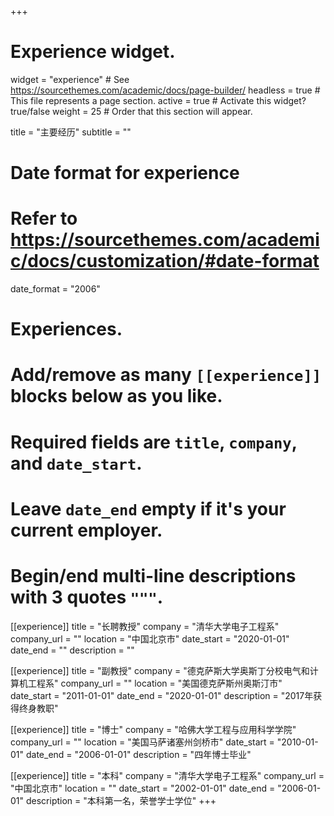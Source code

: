 +++
# Experience widget.
widget = "experience"  # See https://sourcethemes.com/academic/docs/page-builder/
headless = true  # This file represents a page section.
active = true  # Activate this widget? true/false
weight = 25  # Order that this section will appear.

title = "主要经历"
subtitle = ""

# Date format for experience
#   Refer to https://sourcethemes.com/academic/docs/customization/#date-format
date_format = "2006"

# Experiences.
#   Add/remove as many `[[experience]]` blocks below as you like.
#   Required fields are `title`, `company`, and `date_start`.
#   Leave `date_end` empty if it's your current employer.
#   Begin/end multi-line descriptions with 3 quotes `"""`.
[[experience]]
  title = "长聘教授"
  company = "清华大学电子工程系"
  company_url = ""
  location = "中国北京市"
  date_start = "2020-01-01"
  date_end = ""
  description = ""

[[experience]]
  title = "副教授"
  company = "德克萨斯大学奥斯丁分校电气和计算机工程系"
  company_url = ""
  location = "美国德克萨斯州奥斯汀市"
  date_start = "2011-01-01"
  date_end = "2020-01-01"
  description = "2017年获得终身教职"


[[experience]]
  title = "博士"
  company = "哈佛大学工程与应用科学学院"
  company_url = ""
  location = "美国马萨诸塞州剑桥市"
  date_start = "2010-01-01"
  date_end = "2006-01-01"
  description = "四年博士毕业"


[[experience]]
  title = "本科"
  company = "清华大学电子工程系"
  company_url = "中国北京市"
  location = ""
  date_start = "2002-01-01"
  date_end = "2006-01-01"
  description = "本科第一名，荣誉学士学位"
+++
